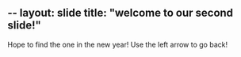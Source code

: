 --
layout: slide
title: "welcome to our second slide!"
---
Hope to find the one in the new year!
Use the left arrow to go back!
